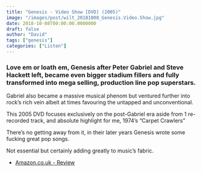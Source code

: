 ```yaml
---
title: "Genesis - Video Show [DVD] (2005)"
image: "/images/post/wilt_20181008_Genesis.Video.Show.jpg"
date: 2018-10-08T00:00:00.0000000
draft: false
author: "David"
tags: ["genesis"]
categories: ["Listen"]
---
```

### Love em or loath em, Genesis after Peter Gabriel and Steve Hackett left, became even bigger stadium fillers and fully transformed into mega selling, production line pop superstars. 

 Gabriel also became a massive musical phenom but ventured further into rock’s rich vein albeit at times favouring the untapped and unconventional.

 This 2005 DVD focuses exclusively on the post-Gabriel era aside from 1 re-recorded track, and absolute highlight for me, 1974’s “Carpet Crawlers”

 There’s no getting away from it, in their later years Genesis wrote some fucking great pop songs.

 Not essential but certainly adding greatly to music’s fabric.

-  [Amazon.co.uk - Review](https://www.amazon.co.uk/Video-Show-DVD-Genesis/dp/B000679QJ8/ref=sr_1_6?s=dvd&amp;ie=UTF8&amp;qid=1538981541&amp;sr=1-6&amp;keywords=Genesis)